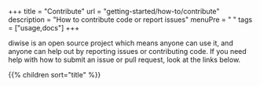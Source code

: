 +++
title = "Contribute"
url = "getting-started/how-to/contribute"
description = "How to contribute code or report issues"
menuPre = "<i class='fas fa-people-carry'></i> "
tags = ["usage,docs"]
+++

diwise is an open source project which means anyone can use it, and anyone can help out by reporting issues or contributing code. If you need help with how to submit an issue or pull request, look at the links below.

{{% children sort="title" %}}
